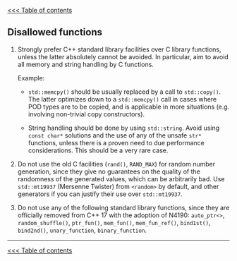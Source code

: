 [<<< Table of contents](../README.md)

## Disallowed functions

1. Strongly prefer C++ standard library facilities over C library functions, unless the latter absolutely cannot be avoided. In particular, aim to avoid all memory and string handling by C functions.

    Example:
  
    - `std::memcpy()` should be usually replaced by a call to `std::copy()`. The latter optimizes down to a `std::memcpy()` call in cases where POD types are to be copied, and is applicable in more situations (e.g. involving non-trivial copy constructors).
  
    - String handling should be done by using `std::string`. Avoid using `const char*` solutions and the use of any of the unsafe `str*` functions, unless there is a proven need to due performance considerations. This should be a very rare case.

2. Do not use the old C facilities (`rand()`, `RAND_MAX`) for random number generation, since they give no guarantees on the quality of the randomness of the generated values, which can be arbitrarily bad. Use `std::mt19937` (Mersenne Twister) from `<random>` by default, and other generators if you can justify their use over `std::mt19937`.

3. Do not use any of the following standard library functions, since they are officially removed from C++ 17 with the adoption of N4190:
`auto_ptr<>`, `random_shuffle()`, `ptr_fun()`, `mem_fun()`, `mem_fun_ref()`, `bind1st()`, `bind2nd()`, `unary_function`, `binary_function`.
    
---

[<<< Table of contents](../README.md)